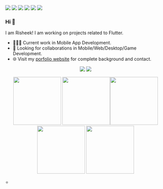 
[<img src="https://img.shields.io/badge/twitter-%231DA1F2.svg?&style=for-the-badge&logo=twitter&logoColor=white" />](https://twitter.com/mittal_risheek) [<img src="https://img.shields.io/badge/medium-%2312100E.svg?&style=for-the-badge&logo=medium&logoColor=white" />](https://medium.com/@risheekmittal)  [<img src="https://img.shields.io/badge/linkedin-%230077B5.svg?&style=for-the-badge&logo=linkedin&logoColor=white" />](https://www.linkedin.com/in/risheek) [<img src = "https://img.shields.io/badge/instagram-%23E4405F.svg?&style=for-the-badge&logo=instagram&logoColor=white">](https://www.instagram.com/risheekmittal/) [<img src = "https://img.shields.io/badge/facebook-%231877F2.svg?&style=for-the-badge&logo=facebook&logoColor=white">](https://www.facebook.com/risheek.mittal) [<img src ="https://img.shields.io/badge/Website-pk-%23.svg?&style=for-the-badge&logo=&logoColor=white%22">](https://risheekmittal.github.io/)  

### Hi 👋 
I am Risheek! I am working on projects related to Flutter.
- 👨🏽‍💻 Current work in Mobile App Development.
- 🤝 Looking for collaborations in Mobile/Web/Desktop/Game Development.
- 🌐 Visit my [porfolio website](https://risheekmittal.github.io/) for complete background and contact.

<p align = "center">
  <img src = "https://github-readme-stats.vercel.app/api?username=risheekmittal&show_icons=true&theme=radical&line_height=33">
  <img src = "https://github-readme-stats.vercel.app/api/top-langs/?username=risheekmittal&hide_langs_below=.25&theme=radical">
</p>


<p align="center">
<img src="https://i.giphy.com/media/LMt9638dO8dftAjtco/200.webp" width="150"> <img src="https://i.giphy.com/media/KzJkzjggfGN5Py6nkT/200.webp" width="150"><img src="https://i.giphy.com/media/IdyAQJVN2kVPNUrojM/200.webp" width="150"> <img src="https://media.giphy.com/media/UWt0rhp21JgLwoeFQP/giphy.gif" width ="150"/> <img src="https://media.giphy.com/media/kH6CqYiquZawmU1HI6/giphy.gif" width ="150"/> 
</p>

⭐

